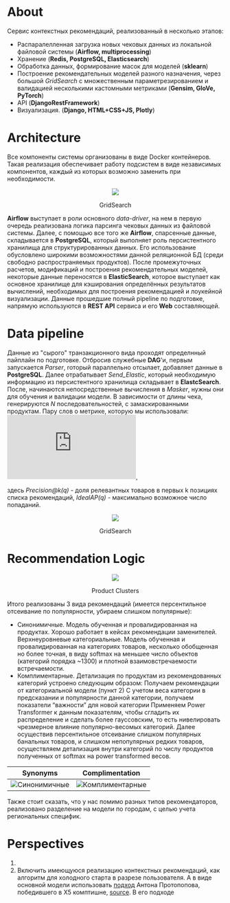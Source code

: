 # About

Сервис контекстных рекомендаций, реализованный в несколько этапов:

- Распаралелленная загрузка новых чековых данных из локальной файловой системы (<b>Airflow, multiprocessing</b>) 
- Хранение (<b>Redis, PostgreSQL, Elasticsearch</b>)
- Обработка данных, формирование масок для моделей (<b>sklearn</b>)
- Построение рекомендательных моделей разного назначения, через большой _GridSearch_ с множественным параметрезированием и валидацией несколькими кастомными метриками (<b>Gensim, GloVe, PyTorch</b>)
- API (<b>DjangoRestFramework</b>)
- Визуализация. (<b>Django, HTML+CSS+JS, Plotly</b>)

# Architecture

Все компоненты системы организованы в виде Docker контейнеров. Такая реализация обеспечивает работу подсистем в виде независимых компонентов, каждый из которых возможно заменить при необходимости.

<div align="center">
    <img src=https://i.ibb.co/B3wQgfk/rsz-architecture.jpg">
    <p>GridSearch</p>
</div>

__Airflow__ выступает в роли основного _data-driver_, на нем в первую очередь реализована логика парсинга чековых данных из файловой системы. Далее, с помощью все того же __Airflow__, спарсенные данные, складывается в __PostgreSQL__, который выполняет роль персистентного хранилища для структурированных данных. Его использование обусловлено широкими возможностями данной реляционной БД (среди свободно распространяемых продуктов). После промежуточных расчетов, модификаций и построения рекомендательных моделей, некоторые данные переносятся в __ElasticSearch__, которое выступает как основное хранилище для кэширования определённых результатов вычислений, необходимых для построения рекомендацией и лоукейной визуализации. Данные прошедшие полный pipeline по подготовке, напрямую используются в __REST API__ сервиса и его __Web__ составляющей.

# Data pipeline

Данные из "сырого" транзакционного вида проходят определнный пайплайн по подготовке. Отбросив служебные __DAG__'и, первым запускается _Parser_, rоторый параллельно отсылает, добавляет данные в __PostgreSQL__. Далее отрабатывает _Send_Elastic_, который необходимую информацию из персистентного хранилища складывает в __ElastcSearch__. После, начинаются непосредственные вычисления в _Masker_, нужны они для обучения и валидации модели. В зависимости от длины чека, генерируются _N_  последовательностей, с замаскированными продуктам. Пару слов о метрике, которую мы использовали: &nbsp;&nbsp;&nbsp;&nbsp; ![\frac{1}{Q}\sum \frac{Precision@k(q)}{IdealAP(q)}](https://latex.codecogs.com/gif.latex?%5Cfrac%7B1%7D%7BQ%7D%5Csum%20%5Cfrac%7BPrecision@k%28q%29%7D%7BIdealAP%28q%29%7D), 

здесь _Precision@k(q)_ - доля релевантных товаров в первых k позициях списка рекомендаций, _IdealAP(q)_ - максимально возможное число попаданий.

<div align="center">
    <img src=https://i.ibb.co/VWnkq6R/rsz-1photo5393622920070278229.jpg" >
    <p>GridSearch</p>
</div>

# Recommendation Logic

<div align="center">
    <img src="https://i.ibb.co/SBDPvt2/rsz-clusters-1.jpg">
    <p> Product Clusters </p>
                                                                   
</div>

Итого реализованы 3 вида рекомендаций (имеется персентильное отсеивание по популярности, убираем слишком популярные):

- Синонимичные. Модель обученная и провалидированная на продуктах. Хорошо работает в кейсах рекомендации заменителей.  
Верхнеуровневые категориальные. Модель обученная и провалидированная на категориях товаров, несколько обобщенная но более точная, в виду softmax на меньшее число объектов (категорий порядка ~1300) и плотной взаимовстречаемости встречаемости. 
- Комплиментарные. Детализация по продуктам из рекомендованных категорий устроено следующим образом:
Получаем рекомендации от категориальной модели (пункт 2)
С учетом веса категории в предсказании и популярности данной категории, получаем показатели “важности” для новой категории
Применяем Power Transformer к данным показателям, чтобы сгладить их распределение и сделать более гауссовским, то есть нивелировать чрезмерное влияние популярно-весомых категорий. Далее осуществив персентильное отсеивание слишком популярных банальных товаров, и слишком непопулярных редких товаров, осуществляем детализация внутри категорий по числу продуктов полученных от softmax на power transformed весов.

Synonyms             |  Complimentation
:-------------------------:|:-------------------------:
![Синонимичные](https://i.ibb.co/9bJ22VL/photo5397687947702152056.jpg)  |  ![Комплиментарные](https://i.ibb.co/vBYz459/photo5386441223650257916.jpg)

Также стоит сказать, что у нас помимо разных типов рекомендаторов, реализовано разделение на модели по городам, с целью учета региональных специфик. 

# Perspectives

1. 
2. Включить имеющуюся реализацию контекстных рекомендаций, как алгоритм для холодного старта в разрезе пользователя. А в виде основной модели использовать [подход](https://drive.google.com/drive/folders/1zf8rSVU9bHXTkPDAms5bkV9qDdxVpbdN) Антона Протопопова, победившего в Х5 комптишне, [source](https://github.com/aprotopopov/retailhero_recommender). В его подходе 
